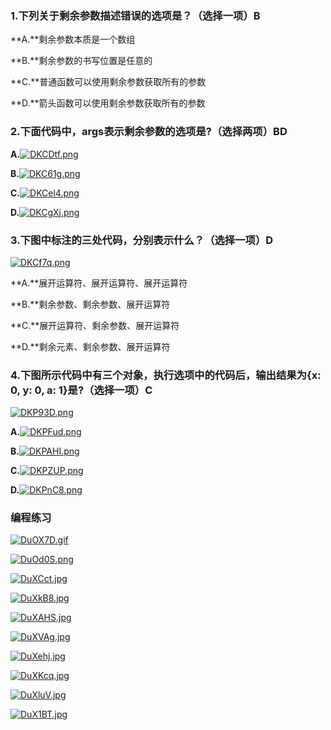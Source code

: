 ### 1.下列关于剩余参数描述错误的选项是？（选择一项）B

**A.**剩余参数本质是一个数组

**B.**剩余参数的书写位置是任意的

**C.**普通函数可以使用剩余参数获取所有的参数

**D.**箭头函数可以使用剩余参数获取所有的参数









### 2.下面代码中，args表示剩余参数的选项是?（选择两项）BD

**A.**[![DKCDtf.png](https://s3.ax1x.com/2020/11/19/DKCDtf.png)](https://imgchr.com/i/DKCDtf)

**B.**[![DKC61g.png](https://s3.ax1x.com/2020/11/19/DKC61g.png)](https://imgchr.com/i/DKC61g)

**C.**[![DKCel4.png](https://s3.ax1x.com/2020/11/19/DKCel4.png)](https://imgchr.com/i/DKCel4)

**D.**[![DKCgXj.png](https://s3.ax1x.com/2020/11/19/DKCgXj.png)](https://imgchr.com/i/DKCgXj)









### 3.下图中标注的三处代码，分别表示什么？（选择一项）D

[![DKCf7q.png](https://s3.ax1x.com/2020/11/19/DKCf7q.png)](https://imgchr.com/i/DKCf7q)

**A.**展开运算符、展开运算符、展开运算符

**B.**剩余参数、剩余参数、展开运算符

**C.**展开运算符、剩余参数、展开运算符

**D.**剩余元素、剩余参数、展开运算符



### 4.下图所示代码中有三个对象，执行选项中的代码后，输出结果为{x: 0, y: 0, a: 1}是?（选择一项）C

[![DKP93D.png](https://s3.ax1x.com/2020/11/19/DKP93D.png)](https://imgchr.com/i/DKP93D)

**A.**[![DKPFud.png](https://s3.ax1x.com/2020/11/19/DKPFud.png)](https://imgchr.com/i/DKPFud)

**B.**[![DKPAHI.png](https://s3.ax1x.com/2020/11/19/DKPAHI.png)](https://imgchr.com/i/DKPAHI)

**C.**[![DKPZUP.png](https://s3.ax1x.com/2020/11/19/DKPZUP.png)](https://imgchr.com/i/DKPZUP)

**D.**[![DKPnC8.png](https://s3.ax1x.com/2020/11/19/DKPnC8.png)](https://imgchr.com/i/DKPnC8)





### 编程练习

[![DuOX7D.gif](https://s3.ax1x.com/2020/11/19/DuOX7D.gif)](https://imgchr.com/i/DuOX7D)

[![DuOd0S.png](https://s3.ax1x.com/2020/11/19/DuOd0S.png)](https://imgchr.com/i/DuOd0S)





[![DuXCct.jpg](https://s3.ax1x.com/2020/11/19/DuXCct.jpg)](https://imgchr.com/i/DuXCct)





[![DuXkB8.jpg](https://s3.ax1x.com/2020/11/19/DuXkB8.jpg)](https://imgchr.com/i/DuXkB8)



[![DuXAHS.jpg](https://s3.ax1x.com/2020/11/19/DuXAHS.jpg)](https://imgchr.com/i/DuXAHS)





[![DuXVAg.jpg](https://s3.ax1x.com/2020/11/19/DuXVAg.jpg)](https://imgchr.com/i/DuXVAg)





[![DuXehj.jpg](https://s3.ax1x.com/2020/11/19/DuXehj.jpg)](https://imgchr.com/i/DuXehj)





[![DuXKcq.jpg](https://s3.ax1x.com/2020/11/19/DuXKcq.jpg)](https://imgchr.com/i/DuXKcq)





[![DuXluV.jpg](https://s3.ax1x.com/2020/11/19/DuXluV.jpg)](https://imgchr.com/i/DuXluV)





[![DuX1BT.jpg](https://s3.ax1x.com/2020/11/19/DuX1BT.jpg)](https://imgchr.com/i/DuX1BT)

